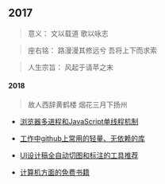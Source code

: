 ## 2017

> 意义：     文以载道 歌以咏志

> 座右铭：   路漫漫其修远兮 吾将上下而求索

> 人生宗旨： 风起于请苹之末 



#### 2018

> 故人西辞黄鹤楼 烟花三月下扬州

* [浏览器多进程和JavaScript单线程机制](https://github.com/facebook201/Blog/blob/master/201803/%E6%B5%8F%E8%A7%88%E5%99%A8%E5%A4%9A%E8%BF%9B%E7%A8%8B%E5%92%8Cjs%E7%9A%84%E5%8D%95%E7%BA%BF%E7%A8%8B%E6%9C%BA%E5%88%B6.md)

* [工作中github上常用的轻量、无依赖的库](https://github.com/jawil/blog/issues/10)
* [UI设计稿全自动切图和标注的工具推荐](https://github.com/jawil/blog/issues/11)
* [计算机方面的免费书籍](http://bestcbooks.com/)
